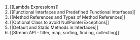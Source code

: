 
1. [[Lambda Expressions]]
2. [[Functional Interfaces and Predefined Functional Interfaces]]
3. [[Method References and Types of Method References]]
4. [[Optional Class to avoid NullPointerExceptions]]
5. [[Default and Static Methods in Interfaces]]
6. [[Stream API - filter, map, sorting, finding, collecting]]